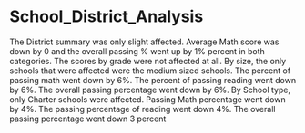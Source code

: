 # School_District_Analysis
The District summary was only slight affected. Average Math score was down by 0 and the overall passing % went up by 1% percent in both categories. 
The scores by grade were not affected at all. 
By size, the only schools that were affected were the medium sized schools. The percent of passing math went down by 6%. The percent of passing reading went down by 6%. The overall passing percentage went down by 6%.
By School type, only Charter schools were affected. Passing Math percentage went down by 4%. The passing percentage of reading went down 4%. The overall passing percentage went down 3 percent
 
